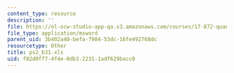 ```yaml
---
content_type: resource
description: ''
file: https://ol-ocw-studio-app-qa.s3.amazonaws.com/courses/17-872-quantitative-research-in-political-science-and-public-policy-spring-2004/f82d0ff74f4e0db322311adf629bacc0_ps2_b31.xls
file_type: application/msword
parent_uid: 3b402a40-befa-7984-53dc-16fe492768dc
resourcetype: Other
title: ps2_b31.xls
uid: f82d0ff7-4f4e-0db3-2231-1adf629bacc0
---
```


